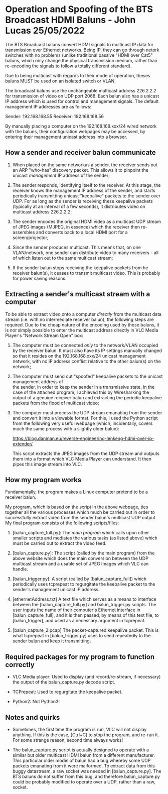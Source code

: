 Operation and Spoofing of the BTS Broadcast HDMI Baluns - John Lucas 25/05/2022
===============================================================================

The BTS Broadcast baluns convert HDMI signals to multicast IP data for transmission over Ethernet
networks. Being IP, they can go through netork switches with no problems (unlike traditional
passive "HDMI over Cat5" baluns, which only change the physical transmission medium, rather
than re-encoding the signals to follow a totally different standard).

Due to being multicast with regards to their mode of operation, theses baluns MUST be used on
an isolated switch or VLAN.

The broadcast baluns use the unchangeable multicast address 226.2.2.2 for transmission of video 
on UDP port 2068. Each balun also has a unicast IP address which is used for control and 
management signals. The default management IP addresses are as follows:

Sender: 192.168.168.55
Receiver: 192.168.168.56

By manually placing a computer on the 192.168.168.xxx/24 wired network with the baluns, their
configuration webpages may be accessed, by entering their management unicast address into a browser.


How a sender and receiver balun communicate
-------------------------------------------

1. When placed on the same networkas a sender, the receiver sends out an ARP "who-has" discovery
   packet. This allows it to pinpoint the unicast _management_ IP address of the sender;

2. The sender responds, identifying itself to the receiver. At this stage, the receiver knows the
   management IP address of the sender, and starts periodically transmitting unicast "keepalive"
   packets to the sender over UDP. For as long as the sender is receiving these keepalive
   packets (typically at an interval of a few seconds), it distributes video on multicast
   address 226.2.2.2;

3. The sender encodes the original HDMI video as a multicast UDP stream of JPEG images 
   (MJPEG, in essence) which the receiver then re-assembles and converts back to a local HDMI 
   port for a screen/projector;
   
4. Since the sender produces multicast. This means that, on one VLAN/network, one sender can
   distribute video to many receivers - all of which listen out to the same multicast stream;
   
5. If the sender balun stops receiving the keepalive packets from he receiver balun(s), it ceases
   to transmit multicast video. This is probably for power saving reasons.
   

Extracting a sender's multicast stream with a computer
------------------------------------------------------

To be able to extract video onto a computer _directly_ from the multicast data stream (i.e. with
no intermediate receiver balun), the following steps are required. Due to the cheap nature of the
encoding used by these baluns, it is _not_ simply possible to enter the multicast address directly
in VLC Media Player's "Network Stream Open" box:

1. The computer must be connected _only_ to the network/VLAN occupied by the receiver balun. It
   must also have its IP settings manually changed so that it resides on the 192.168.168.xxx/24
   unicast management network, with no IP address conflist relative to the other balun(s) on the
   network;
   
2. The computer must send out "spoofed" keepalive packets to the unicast management address of   
   the sender, in order to keep the sender in a transmissive state. In the case of the attached
   program, I achieved this by Wiresharking the output of a genuine receiver balun and extracting
   the periodic keepalive packets from the flood of multicast video;
   
3. The computer must process the UDP stream emanating from the sender and convert it into a
   viewable format. For this, I used the Python script from the following very useful webpage
   (which, incidentally, covers much the same process with a slightly older balun):
   
   https://blog.danman.eu/reverse-engineering-lenkeng-hdmi-over-ip-extender/
   
   This script extracts the JPEG images from the UDP stream and outputs them into a format
   which VLC Media Player can understand. It then pipes this image stream into VLC.
   

How my program works
--------------------

Fundamentally, the program makes a Linux computer pretend to be a receiver balun.

My program, which is based on the script in the above webpage, ties together all the various
processes which much be carried out in order to successfully extract video from the sender
balun's multicast UDP output. My final program consists of the following scripts/files:

1. [balun_capture_full.py]:	The _main program_ which calls upon other smaller scripts
				and mediates the various tasks (as listed above) which must be
				carried out to extract the video feed.
				
2. [balun_capture.py]:		The script (called by the main program) 
				from the above website which does the main
				conversion between the UDP multicast stream and a usable set
				of JPEG images which VLC can handle.
				
3. [balun_trigger.py]:		A script (called by [balun_capture_full])
				which periodically uses tcprepeat to regurgitate the
				keepalive packet to the sender's management unicast IP address.

4. [ethernetAddress.txt]	A text file which serves as a means to interface between the
				[balun_capture_full.py] and balun_trigger.py scripts. The user
				inputs the name of their computer's Ethernet interface in
				[balun_capture_full], and it is then passed, by means of this
				text file, to [balun_trigger], and used as a necessary argument
				in tcprepeat.

5. [balun_capture_2.pcap]	The packet-captured keepalive packet. This is what tcprepeat
				in [balun_trigger.py] uses to send repeatedly to the sender balun 
				and keep it transmitting.
   

Required packages for my program to function correctly
-------------------------------------------------------

- VLC Media player:	Used to display (and record/re-stream, if necessary) the output of the
			balun_capture.py decode script.
			
- TCPrepeat:		Used to regurgitate the keepalive packet.

- Python2:		Not Python3!


Notes and quirks
----------------

- Sometimes, the first time the program is run, VLC will not display anything. If this is the
  case, [Ctrl+C] to stop the program, and re-run it. For some strange reason, second time
  always works!
  
- The balun_capture.py script is actually designed to operate with a similar but older multicast HDMI 
  balun from a different manufacturer. This particular older model of balun had a bug whereby some UDP
  packets emanating from it were malformed. To extract data from this buggy datastream, a raw
  socket was needed in [balun_capture.py]. The BTS baluns do not suffer from this bug, and therefore
  balun_capture.py could be probably modified to operate over a UDP, rather than a raw, socket.







 
